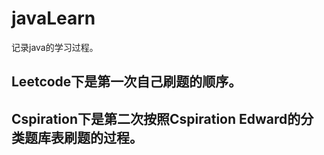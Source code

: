 # javaLearn
记录java的学习过程。

## Leetcode下是第一次自己刷题的顺序。
## Cspiration下是第二次按照Cspiration Edward的分类题库表刷题的过程。
